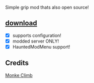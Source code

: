 Simple grip mod thats also open source!

## [**download**](./Grip.dll?raw=true)

- [x] supports configuration!
- [x] modded server ONLY!
- [x] HauntedModMenu support!

## Credits

[Monke Climb](https://github.com/SenseiIsfrosty/MonkeClimb)
